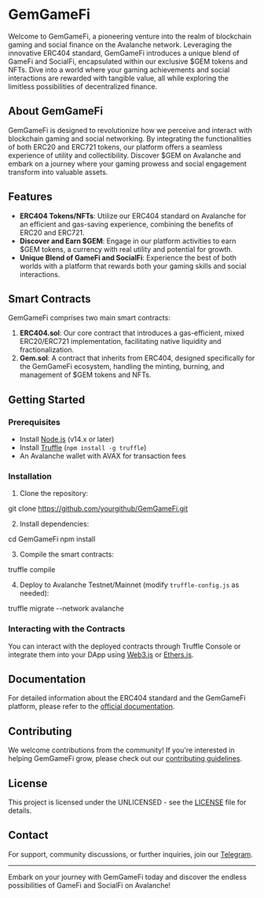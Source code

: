 # GemGameFi

Welcome to GemGameFi, a pioneering venture into the realm of blockchain gaming and social finance on the Avalanche network. Leveraging the innovative ERC404 standard, GemGameFi introduces a unique blend of GameFi and SocialFi, encapsulated within our exclusive $GEM tokens and NFTs. Dive into a world where your gaming achievements and social interactions are rewarded with tangible value, all while exploring the limitless possibilities of decentralized finance.

## About GemGameFi

GemGameFi is designed to revolutionize how we perceive and interact with blockchain gaming and social networking. By integrating the functionalities of both ERC20 and ERC721 tokens, our platform offers a seamless experience of utility and collectibility. Discover $GEM on Avalanche and embark on a journey where your gaming prowess and social engagement transform into valuable assets.

## Features

- **ERC404 Tokens/NFTs**: Utilize our ERC404 standard on Avalanche for an efficient and gas-saving experience, combining the benefits of ERC20 and ERC721.
- **Discover and Earn $GEM**: Engage in our platform activities to earn $GEM tokens, a currency with real utility and potential for growth.
- **Unique Blend of GameFi and SocialFi**: Experience the best of both worlds with a platform that rewards both your gaming skills and social interactions.

## Smart Contracts

GemGameFi comprises two main smart contracts:

1. **ERC404.sol**: Our core contract that introduces a gas-efficient, mixed ERC20/ERC721 implementation, facilitating native liquidity and fractionalization.
2. **Gem.sol**: A contract that inherits from ERC404, designed specifically for the GemGameFi ecosystem, handling the minting, burning, and management of $GEM tokens and NFTs.

## Getting Started

### Prerequisites

- Install [Node.js](https://nodejs.org/en/) (v14.x or later)
- Install [Truffle](https://trufflesuite.com/) (`npm install -g truffle`)
- An Avalanche wallet with AVAX for transaction fees

### Installation

1. Clone the repository:

git clone https://github.com/yourgithub/GemGameFi.git

2. Install dependencies:

cd GemGameFi
npm install

3. Compile the smart contracts:

truffle compile

4. Deploy to Avalanche Testnet/Mainnet (modify `truffle-config.js` as needed):

truffle migrate --network avalanche


### Interacting with the Contracts

You can interact with the deployed contracts through Truffle Console or integrate them into your DApp using [Web3.js](https://web3js.readthedocs.io/) or [Ethers.js](https://docs.ethers.io/v5/).

## Documentation

For detailed information about the ERC404 standard and the GemGameFi platform, please refer to the [official documentation](https://github.com/GemGameFi/404/main/README.md).

## Contributing

We welcome contributions from the community! If you're interested in helping GemGameFi grow, please check out our [contributing guidelines](CONTRIBUTING.md).

## License

This project is licensed under the UNLICENSED - see the [LICENSE](LICENSE) file for details.

## Contact

For support, community discussions, or further inquiries, join our [Telegram](https://t.me/+whHOtO6X48tlMDg5).

---

Embark on your journey with GemGameFi today and discover the endless possibilities of GameFi and SocialFi on Avalanche!
